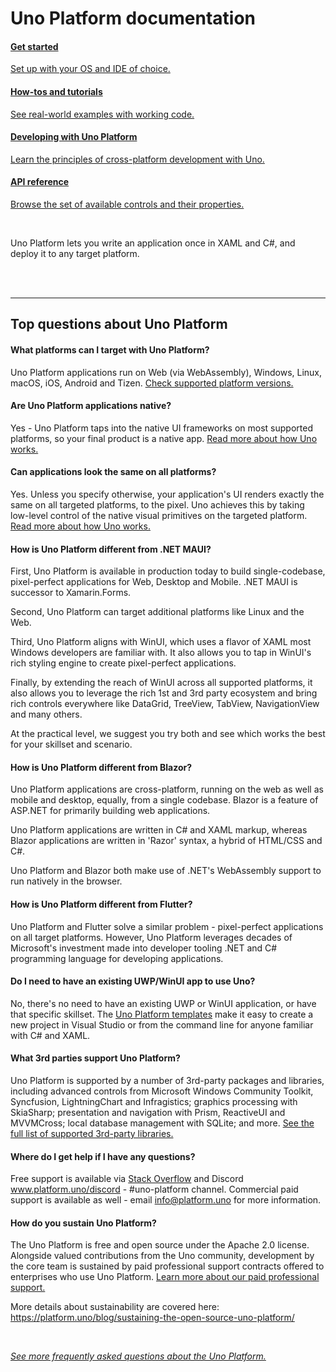 # Uno Platform documentation

<div class="row">

<div class="col-md-6 col-xs-12 ">
<a href="get-started.md">
<div class="alert alert-info alert-hover">

#### Get started

Set up with your OS and IDE of choice.

</div>
</a>
</div>

<div class="col-md-6 col-xs-12 ">
<a href="tutorials-intro.md">
<div class="alert alert-info alert-hover">

#### How-tos and tutorials

See real-world examples with working code.

</div>
</a>
</div>

<div class="col-md-6 col-xs-12 ">
<a href="using-uno-ui.md">
<div class="alert alert-info alert-hover">

#### Developing with Uno Platform

Learn the principles of cross-platform development with Uno.

</div>
</a>
</div>

<div class="col-md-6 col-xs-12 ">
<a href="implemented-views.md">
<div class="alert alert-info alert-hover">

#### API reference

Browse the set of available controls and their properties.

</div>
</a>
</div>

</div>

<br/>

Uno Platform lets you write an application once in XAML and C#, and deploy it to any target platform.

<br/>
<br/>

***

## Top questions about Uno Platform

#### What platforms can I target with Uno Platform?

Uno Platform applications run on Web (via WebAssembly), Windows, Linux, macOS, iOS, Android and Tizen. [Check supported platform versions.](getting-started/requirements.md)

#### Are Uno Platform applications native?

Yes - Uno Platform taps into the native UI frameworks on most supported platforms, so your final product is a native app. [Read more about how Uno works.](what-is-uno.md)

#### Can applications look the same on all platforms?

Yes. Unless you specify otherwise, your application's UI renders exactly the same on all targeted platforms, to the pixel. Uno achieves this by taking low-level control of the native visual primitives on the targeted platform. [Read more about how Uno works.](what-is-uno.md)

#### How is Uno Platform different from .NET MAUI?

First, Uno Platform is available in production today to build single-codebase, pixel-perfect applications for Web, Desktop and Mobile. .NET MAUI is successor to Xamarin.Forms.

Second, Uno Platform can target additional platforms like Linux and the Web.

Third, Uno Platform aligns with WinUI, which uses a flavor of XAML most Windows developers are familiar with. It also allows you to tap in WinUI's rich styling engine to create pixel-perfect applications.

Finally, by extending the reach of WinUI across all supported platforms, it also allows you to leverage the rich 1st and 3rd party ecosystem and bring rich controls everywhere like DataGrid, TreeView, TabView, NavigationView and many others.

At the practical level, we suggest you try both and see which works the best for your skillset and scenario.

#### How is Uno Platform different from Blazor?

Uno Platform applications are cross-platform, running on the web as well as mobile and desktop, equally, from a single codebase. Blazor is a feature of ASP.NET for primarily building web applications.

Uno Platform applications are written in C# and XAML markup, whereas Blazor applications are written in 'Razor' syntax, a hybrid of HTML/CSS and C#.

Uno Platform and Blazor both make use of .NET's WebAssembly support to run natively in the browser.

#### How is Uno Platform different from Flutter?

Uno Platform and Flutter solve a similar problem - pixel-perfect applications on all target platforms. However, Uno Platform leverages decades of Microsoft's investment made into developer tooling .NET and C# programming language for developing applications.

#### Do I need to have an existing UWP/WinUI app to use Uno?

No, there's no need to have an existing UWP or WinUI application, or have that specific skillset. The [Uno Platform templates](get-started.md) make it easy to create a new project in Visual Studio or from the command line for anyone familiar with C# and XAML.

#### What 3rd parties support Uno Platform?

Uno Platform is supported by a number of 3rd-party packages and libraries, including advanced controls from Microsoft Windows Community Toolkit, Syncfusion, LightningChart and Infragistics; graphics processing with SkiaSharp; presentation and navigation with Prism, ReactiveUI and MVVMCross; local database management with SQLite; and more. [See the full list of supported 3rd-party libraries.](supported-libraries.md)

#### Where do I get help if I have any questions?

Free support is available via [Stack Overflow](https://stackoverflow.com/questions/tagged/uno-platform) and Discord www.platform.uno/discord - #uno-platform channel. Commercial paid support is available as well - email [info@platform.uno](mailto:info@platform.uno) for more information.

#### How do you sustain Uno Platform?

The Uno Platform is free and open source under the Apache 2.0 license. Alongside valued contributions from the Uno community, development by the core team is sustained by paid professional support contracts offered to enterprises who use Uno Platform. [Learn more about our paid professional support.](https://platform.uno/contact/)

More details about sustainability are covered here: <https://platform.uno/blog/sustaining-the-open-source-uno-platform/>

<br>

[_See more frequently asked questions about the Uno Platform._](faq.md)
